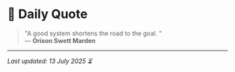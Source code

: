 # 📜 Daily Quote

> "A good system shortens the road to the goal. "  
> — **Orison Swett Marden**

---

_Last updated: 13 July 2025 ⏳_
